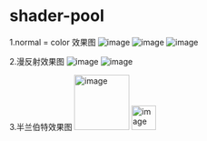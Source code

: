 # shader-pool

1.normal = color 效果图
![image](https://user-images.githubusercontent.com/62586787/114508739-ad6f7d80-9c6f-11eb-9247-b526c3b06341.png)
![image](https://user-images.githubusercontent.com/62586787/114509529-92513d80-9c70-11eb-80b0-9152ff00272e.png)
![image](https://user-images.githubusercontent.com/62586787/114509555-9bdaa580-9c70-11eb-9249-f121ae5cd544.png)

2.漫反射效果图
![image](https://user-images.githubusercontent.com/62586787/114523912-bb2cff00-9c7f-11eb-8b30-b4bee909cefe.png)
![image](https://user-images.githubusercontent.com/62586787/114523973-c6802a80-9c7f-11eb-8b19-6a6f170da07e.png)

3.半兰伯特效果图
<img width="97" alt="image" src="https://user-images.githubusercontent.com/62586787/114726880-b6984180-9d78-11eb-97fc-64cc1160addd.png">
<img width="43" alt="image" src="https://user-images.githubusercontent.com/62586787/114727028-d3cd1000-9d78-11eb-8c98-cc8e152f4875.png">

